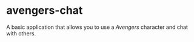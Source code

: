 # avengers-chat

A basic application that allows you to use a _Avengers_ character and chat with others.
